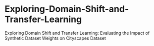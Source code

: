 # Exploring-Domain-Shift-and-Transfer-Learning
Exploring Domain Shift and Transfer Learning: Evaluating the Impact of Synthetic Dataset Weights on Cityscapes Dataset
